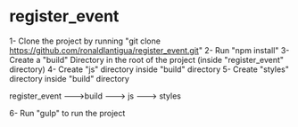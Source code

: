 # register_event
1- Clone the project by running "git clone https://github.com/ronaldlantigua/register_event.git"
2- Run "npm install"
3- Create a "build" Directory in the root of the project (inside "register_event" directory)
4- Create "js" directory inside "build" directory
5- Create "styles" directory inside "build" directory

<!-- * Build Directory structure should be something like this:-->

register_event --->build ---> js
						 ---> styles

6- Run "gulp" to run the project

